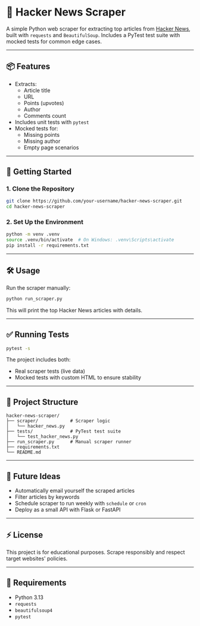 
# 📰 Hacker News Scraper

A simple Python web scraper for extracting top articles from [Hacker News](https://news.ycombinator.com/), built with `requests` and `BeautifulSoup`. Includes a PyTest test suite with mocked tests for common edge cases.

---

## 📦 Features

- Extracts:
  - Article title
  - URL
  - Points (upvotes)
  - Author
  - Comments count
- Includes unit tests with `pytest`
- Mocked tests for:
  - Missing points
  - Missing author
  - Empty page scenarios

---

## 🚀 Getting Started

### 1. Clone the Repository

```bash
git clone https://github.com/your-username/hacker-news-scraper.git
cd hacker-news-scraper
```

### 2. Set Up the Environment

```bash
python -m venv .venv
source .venv/bin/activate  # On Windows: .venv\Scripts\activate
pip install -r requirements.txt
```

---

## 🛠 Usage

Run the scraper manually:

```bash
python run_scraper.py
```

This will print the top Hacker News articles with details.

---

## ✅ Running Tests

```bash
pytest -s
```

The project includes both:
- Real scraper tests (live data)
- Mocked tests with custom HTML to ensure stability

---

## 📝 Project Structure

```
hacker-news-scraper/
├── scraper/            # Scraper logic
│   └── hacker_news.py
├── tests/              # PyTest test suite
│   └── test_hacker_news.py
├── run_scraper.py      # Manual scraper runner
├── requirements.txt
└── README.md
```

---

## 📧 Future Ideas

- Automatically email yourself the scraped articles
- Filter articles by keywords
- Schedule scraper to run weekly with `schedule` or `cron`
- Deploy as a small API with Flask or FastAPI

---

## ⚡ License

This project is for educational purposes. Scrape responsibly and respect target websites' policies.

---

## 🔧 Requirements

- Python 3.13
- `requests`
- `beautifulsoup4`
- `pytest`
